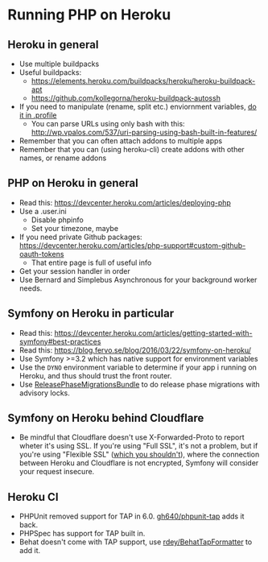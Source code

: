 # Running PHP on Heroku

## Heroku in general

* Use multiple buildpacks
* Useful buildpacks:
  * https://elements.heroku.com/buildpacks/heroku/heroku-buildpack-apt
  * https://github.com/kollegorna/heroku-buildpack-autossh
* If you need to manipulate (rename, split etc.) enviornment variables, [do it in .profile](https://devcenter.heroku.com/articles/dynos#the-profile-file)
  * You can parse URLs using only bash with this: http://wp.vpalos.com/537/uri-parsing-using-bash-built-in-features/
* Remember that you can often attach addons to multiple apps
* Remember that you can (using heroku-cli) create addons with other names, or rename addons

## PHP on Heroku in general

* Read this: https://devcenter.heroku.com/articles/deploying-php
* Use a .user.ini
  * Disable phpinfo
  * Set your timezone, maybe
* If you need private Github packages: https://devcenter.heroku.com/articles/php-support#custom-github-oauth-tokens
  * That entire page is full of useful info
* Get your session handler in order
* Use Bernard and Simplebus Asynchronous for your background worker needs.

## Symfony on Heroku in particular

* Read this: https://devcenter.heroku.com/articles/getting-started-with-symfony#best-practices
* Read this: https://blog.fervo.se/blog/2016/03/22/symfony-on-heroku/
* Use Symfony >=3.2 which has native support for environment variables
* Use the `DYNO` environment variable to determine if your app i running on Heroku, and thus should trust the front router.
* Use [ReleasePhaseMigrationsBundle](https://github.com/fervo/ReleasePhaseMigrationsBundle) to do release phase migrations with advisory locks.

## Symfony on Heroku behind Cloudflare

* Be mindful that Cloudflare doesn't use X-Forwarded-Proto to report wheter it's using SSL. If you're using "Full SSL", it's not a problem, but if you're using "Flexible SSL" ([which you shouldn't](http://webmasters.stackexchange.com/a/67946)), where the connection between Heroku and Cloudflare is not encrypted, Symfony will consider your request insecure.

## Heroku CI

* PHPUnit removed support for TAP in 6.0. [gh640/phpunit-tap](https://github.com/gh640/phpunit-tap) adds it back.
* PHPSpec has support for TAP built in.
* Behat doesn't come with TAP support, use [rdey/BehatTapFormatter](https://github.com/rdey/BehatTapFormatter) to add it.
